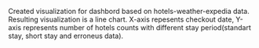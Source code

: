 Created visualization for dashbord based on hotels-weather-expedia data.
Resulting visualization is a line chart. 
X-axis repesents checkout date, Y-axis represents number of hotels counts with different stay period(standart stay, short stay and erroneus data).